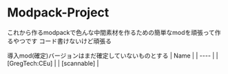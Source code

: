 # Modpack-Project
これから作るmodpackで色んな中間素材を作るための簡単なmodを頑張って作るやつです
コード書けないけど頑張る

導入mod(確定)バージョンはまだ確定していないものとする
| Name |
| ---- |
| [GregTech:CEu] |
| [scannable] |

